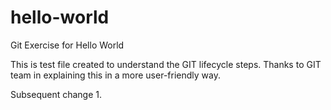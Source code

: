 # hello-world
Git Exercise for Hello World 

This is test file created to understand the GIT lifecycle steps.
Thanks to GIT team in explaining this in a more user-friendly way.

Subsequent change 1.
